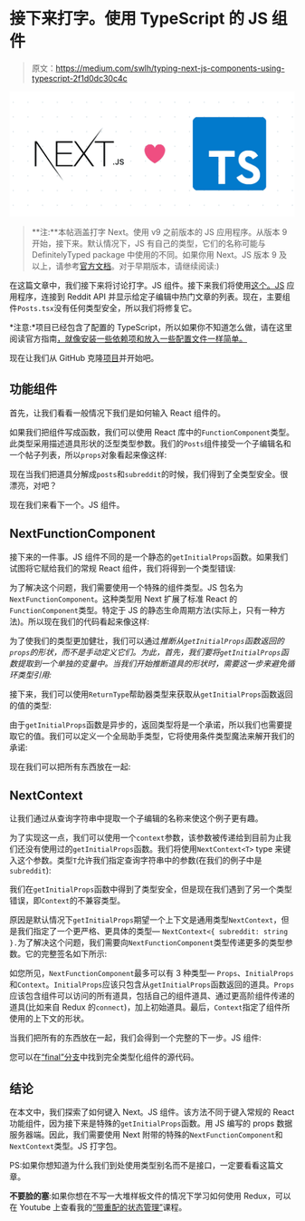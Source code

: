 # 接下来打字。使用 TypeScript 的 JS 组件

> 原文：<https://medium.com/swlh/typing-next-js-components-using-typescript-2f1d0dc30c4c>

![](img/722d3b16d3fbafae0586e81a17147755.png)

> **注:**本帖涵盖打字 Next。使用 v9 之前版本的 JS 应用程序。从版本 9 开始，接下来。默认情况下，JS 有自己的类型，它们的名称可能与 DefinitelyTyped package 中使用的不同。如果你用 Next。JS 版本 9 及以上，请参考[官方文档](https://nextjs.org/docs#typescript)。对于早期版本，请继续阅读:)

在这篇文章中，我们接下来将讨论打字。JS 组件。接下来我们将使用[这个。JS](https://github.com/koss-lebedev/nextjs-typescript) 应用程序，连接到 Reddit API 并显示给定子编辑中热门文章的列表。现在，主要组件`Posts.tsx`没有任何类型安全，所以我们将修复它。

*注意:*项目已经包含了配置的 TypeScript，所以如果你不知道怎么做，请在这里阅读官方指南[，就像安装一些依赖项和放入一些配置文件一样简单。](https://github.com/zeit/next-plugins/tree/master/packages/next-typescript)

现在让我们从 GitHub 克隆[项目](https://github.com/koss-lebedev/nextjs-typescript)并开始吧。

## 功能组件

首先，让我们看看一般情况下我们是如何输入 React 组件的。

如果我们把组件写成函数，我们可以使用 React 库中的`FunctionComponent`类型。此类型采用描述道具形状的泛型类型参数。我们的`Posts`组件接受一个子编辑名和一个帖子列表，所以`props`对象看起来像这样:

现在当我们把道具分解成`posts`和`subreddit`的时候，我们得到了全类型安全。很漂亮，对吧？

现在我们来看下一个。JS 组件。

## NextFunctionComponent

接下来的一件事。JS 组件不同的是一个静态的`getInitialProps`函数。如果我们试图将它赋给我们的常规 React 组件，我们将得到一个类型错误:

为了解决这个问题，我们需要使用一个特殊的组件类型。JS 包名为`NextFunctionComponent`。这种类型用 Next 扩展了标准 React 的`FunctionComponent`类型。特定于 JS 的静态生命周期方法(实际上，只有一种方法)。所以现在我们的代码看起来像这样:

为了使我们的类型更加健壮，我们可以通过*推断从`getInitialProps`函数返回的`props`的形状，而不是手动定义它们。为此，首先，我们要将`getInitialProps`函数提取到一个单独的变量中。当我们开始推断道具的形状时，需要这一步来避免循环类型引用:*

接下来，我们可以使用`ReturnType`帮助器类型来获取从`getInitialProps`函数返回的值的类型:

由于`getInitialProps`函数是异步的，返回类型将是一个承诺，所以我们也需要提取它的值。我们可以定义一个全局助手类型，它将使用条件类型魔法来解开我们的承诺:

现在我们可以把所有东西放在一起:

## NextContext

让我们通过从查询字符串中提取一个子编辑的名称来使这个例子更有趣。

为了实现这一点，我们可以使用一个`context`参数，该参数被传递给到目前为止我们还没有使用过的`getInitialProps`函数。我们将使用`NextContext<T>` type 来键入这个参数。类型`T`允许我们指定查询字符串中的参数(在我们的例子中是`subreddit`):

我们在`getInitialProps`函数中得到了类型安全，但是现在我们遇到了另一个类型错误，即`Context`的不兼容类型。

原因是默认情况下`getInitialProps`期望一个上下文是通用类型`NextContext`，但是我们指定了一个更严格、更具体的类型— `NextContext<{ subreddit: string }.`为了解决这个问题，我们需要向`NextFunctionComponent`类型传递更多的类型参数。它的完整签名如下所示:

如您所见，`NextFunctionComponent`最多可以有 3 种类型— `Props`、`InitialProps`和`Context`。`InitialProps`应该只包含从`getInitialProps`函数返回的道具。`Props`应该包含组件可以访问的所有道具，包括自己的组件道具、通过更高阶组件传递的道具(比如来自 Redux 的`connect`)，加上初始道具。最后，`Context`指定了组件所使用的上下文的形状。

当我们把所有的东西放在一起，我们会得到一个完整的下一步。JS 组件:

您可以在[“final”分支](https://github.com/koss-lebedev/nextjs-typescript/tree/final)中找到完全类型化组件的源代码。

## 结论

在本文中，我们探索了如何键入 Next。JS 组件。该方法不同于键入常规的 React 功能组件，因为接下来是特殊的`getInitialProps`函数。用 JS 编写的 props 数据服务器端。因此，我们需要使用 Next 附带的特殊的`NextFunctionComponent`和`NextContext`类型。JS 打字包。

PS:如果你想知道为什么我们到处使用类型别名而不是接口，一定要看看这篇文章。

**不要脸的塞**:如果你想在不写一大堆样板文件的情况下学习如何使用 Redux，可以在 Youtube 上查看我的[“带重配的状态管理”](http://bit.ly/rematch-course)课程。